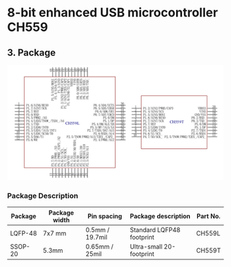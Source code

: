 # 8-bit enhanced USB microcontroller CH559

## 3. Package

![CH559_Package](./images/package.png "CH559 Package")

### Package Description
| Package | Package width | Pin spacing | Package description | Part No. |
|---------|---------------|-------------|---------------------|----------|
| LQFP-48 | 7x7 mm | 0.5mm / 19.7mil | Standard LQFP48 footprint | CH559L |
| SSOP-20 | 5.3mm | 0.65mm / 25mil | Ultra-small 20-footprint | CH559T |
